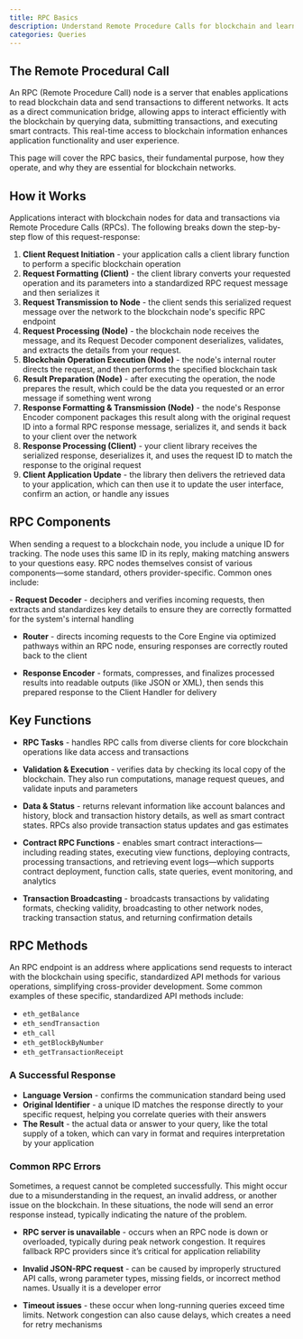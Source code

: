 ```yaml
---
title: RPC Basics
description: Understand Remote Procedure Calls for blockchain and learn how they power interactions through their structure, functions & API usage.
categories: Queries
---
```


## The Remote Procedural Call

An RPC (Remote Procedure Call) node is a server that enables applications to read blockchain data and send transactions to different networks. It acts as a direct communication bridge, allowing apps to interact efficiently with the blockchain by querying data, submitting transactions, and executing smart contracts. This real-time access to blockchain information enhances application functionality and user experience.

This page will cover the RPC basics, their fundamental purpose, how they operate, and why they are essential for blockchain networks.

## How it Works

Applications interact with blockchain nodes for data and transactions via Remote Procedure Calls (RPCs). The following breaks down the step-by-step flow of this request-response:

1. **Client Request Initiation** - your application calls a client library function to perform a specific blockchain operation
2. **Request Formatting (Client)** - the client library converts your requested operation and its parameters into a standardized RPC request message and then serializes it
3. **Request Transmission to Node** - the client sends this serialized request message over the network to the blockchain node's specific RPC endpoint
4. **Request Processing (Node)** - the blockchain node receives the message, and its Request Decoder component deserializes, validates, and extracts the details from your request.
5. **Blockchain Operation Execution (Node)** - the node's internal router directs the request, and then performs the specified blockchain task
6. **Result Preparation (Node)** - after executing the operation, the node prepares the result, which could be the data you requested or an error message if something went wrong
7. **Response Formatting & Transmission (Node)** - the node's Response Encoder component packages this result along with the original request ID into a formal RPC response message, serializes it, and sends it back to your client over the network
8. **Response Processing (Client)** - your client library receives the serialized response, deserializes it, and uses the request ID to match the response to the original request
9. **Client Application Update** - the library then delivers the retrieved data to your application, which can then use it to update the user interface, confirm an action, or handle any issues


## RPC Components
When sending a request to a blockchain node, you include a unique ID for tracking. The node uses this same ID in its reply, making matching answers to your questions easy. RPC nodes themselves consist of various components—some standard, others provider-specific. Common ones include:

‍- **Request Decoder** - deciphers and verifies incoming requests, then extracts and standardizes key details to ensure they are correctly formatted for the system's internal handling

- ‍**Router** - directs incoming requests to the Core Engine via optimized pathways within an RPC node, ensuring responses are correctly routed back to the client

- ‍**Response Encoder** - formats, compresses, and finalizes processed results into readable outputs (like JSON or XML), then sends this prepared response to the Client Handler for delivery


## Key Functions

- **RPC Tasks** - handles RPC calls from diverse clients for core blockchain operations like data access and transactions

- **Validation & Execution** - verifies data by checking its local copy of the blockchain. They also run computations, manage request queues, and validate inputs and parameters

- **Data & Status** - returns relevant information like account balances and history, block and transaction history details, as well as smart contract states. RPCs also provide transaction status updates and gas estimates

- **Contract RPC Functions** - enables smart contract interactions—including reading states, executing view functions, deploying contracts, processing transactions, and retrieving event logs—which supports contract deployment, function calls, state queries, event monitoring, and analytics

- **Transaction Broadcasting** - broadcasts transactions by validating formats, checking validity, broadcasting to other network nodes, tracking transaction status, and returning confirmation details

## RPC Methods

An RPC endpoint is an address where applications send requests to interact with the blockchain using specific, standardized API methods for various operations, simplifying cross-provider development. Some common examples of these specific, standardized API methods include:

- `eth_getBalance`
- `eth_sendTransaction`
- `eth_call`
- `eth_getBlockByNumber`
- `eth_getTransactionReceipt`

### A Successful Response
- **Language Version** - confirms the communication standard being used 
- **Original Identifier** - a unique ID matches the response directly to your specific request, helping you correlate queries with their answers
- **The Result** - the actual data or answer to your query, like the total supply of a token, which can vary in format and requires interpretation by your application

### Common RPC Errors

Sometimes, a request cannot be completed successfully. This might occur due to a misunderstanding in the request, an invalid address, or another issue on the blockchain. In these situations, the node will send an error response instead, typically indicating the nature of the problem.

- **RPC server is unavailable** - occurs when an RPC node is down or overloaded, typically during peak network congestion. It requires fallback RPC providers since it’s critical for application reliability

- **Invalid JSON-RPC request** - can be caused by improperly structured API calls, wrong parameter types, missing fields, or incorrect method names. Usually it is a developer error

- **Timeout issues** - these occur when long-running queries exceed time limits. Network congestion can also cause delays, which creates a need for retry mechanisms
